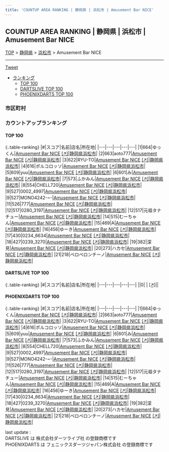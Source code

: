 ```yaml
---
title: 'COUNTUP AREA RANKING | 静岡県 | 浜松市 | Amusement Bar NICE'
---
```

## COUNTUP AREA RANKING | 静岡県 | 浜松市 | Amusement Bar NICE

[TOP](/darts/rank/) > [静岡県](/darts/rank/静岡県/) > [浜松市](/darts/rank/静岡県/浜松市/) > Amusement Bar NICE

___

<a href="https://twitter.com/share?ref_src=twsrc%5Etfw" data-text="COUNTUP AREA RANKING | 静岡県浜松市Amusement Bar NICE" class="twitter-share-button" data-hashtags="DARTSLIVE,PHOENIXDARTS,darts,ダーツ" data-show-count="false">Tweet</a>

* [ランキング](#カウントアップランキング)
    * [TOP 100](#top-100)
    * [DARTSLIVE TOP 100](#dartslive-top-100)
    * [PHOENIXDARTS TOP 100](#phoenixdarts-top-100)

### 市区町村

<ul>

</ul>

### カウントアップランキング

#### TOP 100



{:.table-ranking}
|#|スコア|名前|店名|所在地|
|---|---|---|---|---|
|1|664|<span class="rank-name-pd">ゆっくん</span>|<a href="/darts/rank/shops/71888.html">Amusement Bar NICE</a> <a href="https://vs.phoenixdarts.com/jp/shop/shopDetailInfo/s_71888?s_seq=71888">[↗]</a>|<a href="/darts/rank/静岡県/浜松市">静岡県浜松市</a>|
|2|663|<span class="rank-name-pd">aoto777</span>|<a href="/darts/rank/shops/71888.html">Amusement Bar NICE</a> <a href="https://vs.phoenixdarts.com/jp/shop/shopDetailInfo/s_71888?s_seq=71888">[↗]</a>|<a href="/darts/rank/静岡県/浜松市">静岡県浜松市</a>|
|3|622|<span class="rank-name-pd">RYU-TO</span>|<a href="/darts/rank/shops/71888.html">Amusement Bar NICE</a> <a href="https://vs.phoenixdarts.com/jp/shop/shopDetailInfo/s_71888?s_seq=71888">[↗]</a>|<a href="/darts/rank/静岡県/浜松市">静岡県浜松市</a>|
|4|616|<span class="rank-name-pd">ポルコロッソ</span>|<a href="/darts/rank/shops/71888.html">Amusement Bar NICE</a> <a href="https://vs.phoenixdarts.com/jp/shop/shopDetailInfo/s_71888?s_seq=71888">[↗]</a>|<a href="/darts/rank/静岡県/浜松市">静岡県浜松市</a>|
|5|609|<span class="rank-name-pd">yuu</span>|<a href="/darts/rank/shops/71888.html">Amusement Bar NICE</a> <a href="https://vs.phoenixdarts.com/jp/shop/shopDetailInfo/s_71888?s_seq=71888">[↗]</a>|<a href="/darts/rank/静岡県/浜松市">静岡県浜松市</a>|
|6|601|<span class="rank-name-pd">み</span>|<a href="/darts/rank/shops/71888.html">Amusement Bar NICE</a> <a href="https://vs.phoenixdarts.com/jp/shop/shopDetailInfo/s_71888?s_seq=71888">[↗]</a>|<a href="/darts/rank/静岡県/浜松市">静岡県浜松市</a>|
|7|573|<span class="rank-name-pd">ふかみん</span>|<a href="/darts/rank/shops/71888.html">Amusement Bar NICE</a> <a href="https://vs.phoenixdarts.com/jp/shop/shopDetailInfo/s_71888?s_seq=71888">[↗]</a>|<a href="/darts/rank/静岡県/浜松市">静岡県浜松市</a>|
|8|554|<span class="rank-name-pd">CHELL720</span>|<a href="/darts/rank/shops/71888.html">Amusement Bar NICE</a> <a href="https://vs.phoenixdarts.com/jp/shop/shopDetailInfo/s_71888?s_seq=71888">[↗]</a>|<a href="/darts/rank/静岡県/浜松市">静岡県浜松市</a>|
|9|527|<span class="rank-name-pd">0002_4997</span>|<a href="/darts/rank/shops/71888.html">Amusement Bar NICE</a> <a href="https://vs.phoenixdarts.com/jp/shop/shopDetailInfo/s_71888?s_seq=71888">[↗]</a>|<a href="/darts/rank/静岡県/浜松市">静岡県浜松市</a>|
|9|527|<span class="rank-name-pd">MONO4242-~-</span>|<a href="/darts/rank/shops/71888.html">Amusement Bar NICE</a> <a href="https://vs.phoenixdarts.com/jp/shop/shopDetailInfo/s_71888?s_seq=71888">[↗]</a>|<a href="/darts/rank/静岡県/浜松市">静岡県浜松市</a>|
|11|526|<span class="rank-name-pd">777</span>|<a href="/darts/rank/shops/71888.html">Amusement Bar NICE</a> <a href="https://vs.phoenixdarts.com/jp/shop/shopDetailInfo/s_71888?s_seq=71888">[↗]</a>|<a href="/darts/rank/静岡県/浜松市">静岡県浜松市</a>|
|12|517|<span class="rank-name-pd">0280_3197</span>|<a href="/darts/rank/shops/71888.html">Amusement Bar NICE</a> <a href="https://vs.phoenixdarts.com/jp/shop/shopDetailInfo/s_71888?s_seq=71888">[↗]</a>|<a href="/darts/rank/静岡県/浜松市">静岡県浜松市</a>|
|12|517|<span class="rank-name-pd">元祖タナチュー</span>|<a href="/darts/rank/shops/71888.html">Amusement Bar NICE</a> <a href="https://vs.phoenixdarts.com/jp/shop/shopDetailInfo/s_71888?s_seq=71888">[↗]</a>|<a href="/darts/rank/静岡県/浜松市">静岡県浜松市</a>|
|14|515|<span class="rank-name-pd">むーちゃん</span>|<a href="/darts/rank/shops/71888.html">Amusement Bar NICE</a> <a href="https://vs.phoenixdarts.com/jp/shop/shopDetailInfo/s_71888?s_seq=71888">[↗]</a>|<a href="/darts/rank/静岡県/浜松市">静岡県浜松市</a>|
|15|469|<span class="rank-name-pd">A</span>|<a href="/darts/rank/shops/71888.html">Amusement Bar NICE</a> <a href="https://vs.phoenixdarts.com/jp/shop/shopDetailInfo/s_71888?s_seq=71888">[↗]</a>|<a href="/darts/rank/静岡県/浜松市">静岡県浜松市</a>|
|16|456|<span class="rank-name-pd">ゆーき</span>|<a href="/darts/rank/shops/71888.html">Amusement Bar NICE</a> <a href="https://vs.phoenixdarts.com/jp/shop/shopDetailInfo/s_71888?s_seq=71888">[↗]</a>|<a href="/darts/rank/静岡県/浜松市">静岡県浜松市</a>|
|17|430|<span class="rank-name-pd">0234_6634</span>|<a href="/darts/rank/shops/71888.html">Amusement Bar NICE</a> <a href="https://vs.phoenixdarts.com/jp/shop/shopDetailInfo/s_71888?s_seq=71888">[↗]</a>|<a href="/darts/rank/静岡県/浜松市">静岡県浜松市</a>|
|18|427|<span class="rank-name-pd">0239_3270</span>|<a href="/darts/rank/shops/71888.html">Amusement Bar NICE</a> <a href="https://vs.phoenixdarts.com/jp/shop/shopDetailInfo/s_71888?s_seq=71888">[↗]</a>|<a href="/darts/rank/静岡県/浜松市">静岡県浜松市</a>|
|19|382|<span class="rank-name-pd">深見</span>|<a href="/darts/rank/shops/71888.html">Amusement Bar NICE</a> <a href="https://vs.phoenixdarts.com/jp/shop/shopDetailInfo/s_71888?s_seq=71888">[↗]</a>|<a href="/darts/rank/静岡県/浜松市">静岡県浜松市</a>|
|20|273|<span class="rank-name-pd">ハカセ</span>|<a href="/darts/rank/shops/71888.html">Amusement Bar NICE</a> <a href="https://vs.phoenixdarts.com/jp/shop/shopDetailInfo/s_71888?s_seq=71888">[↗]</a>|<a href="/darts/rank/静岡県/浜松市">静岡県浜松市</a>|
|21|218|<span class="rank-name-pd">ペロペロンチーノ</span>|<a href="/darts/rank/shops/71888.html">Amusement Bar NICE</a> <a href="https://vs.phoenixdarts.com/jp/shop/shopDetailInfo/s_71888?s_seq=71888">[↗]</a>|<a href="/darts/rank/静岡県/浜松市">静岡県浜松市</a>|


#### DARTSLIVE TOP 100



{:.table-ranking}
|#|スコア|名前|店名|所在地|
|---|---|---|---|---|
||0|<span class="rank-name-dl"> </span>|<a href="/darts/rank/shops/.html"></a> <a href="">[↗]</a>|<a href="/darts/rank//"></a>|


#### PHOENIXDARTS TOP 100



{:.table-ranking}
|#|スコア|名前|店名|所在地|
|---|---|---|---|---|
|1|664|<span class="rank-name-pd">ゆっくん</span>|<a href="/darts/rank/shops/71888.html">Amusement Bar NICE</a> <a href="https://vs.phoenixdarts.com/jp/shop/shopDetailInfo/s_71888?s_seq=71888">[↗]</a>|<a href="/darts/rank/静岡県/浜松市">静岡県浜松市</a>|
|2|663|<span class="rank-name-pd">aoto777</span>|<a href="/darts/rank/shops/71888.html">Amusement Bar NICE</a> <a href="https://vs.phoenixdarts.com/jp/shop/shopDetailInfo/s_71888?s_seq=71888">[↗]</a>|<a href="/darts/rank/静岡県/浜松市">静岡県浜松市</a>|
|3|622|<span class="rank-name-pd">RYU-TO</span>|<a href="/darts/rank/shops/71888.html">Amusement Bar NICE</a> <a href="https://vs.phoenixdarts.com/jp/shop/shopDetailInfo/s_71888?s_seq=71888">[↗]</a>|<a href="/darts/rank/静岡県/浜松市">静岡県浜松市</a>|
|4|616|<span class="rank-name-pd">ポルコロッソ</span>|<a href="/darts/rank/shops/71888.html">Amusement Bar NICE</a> <a href="https://vs.phoenixdarts.com/jp/shop/shopDetailInfo/s_71888?s_seq=71888">[↗]</a>|<a href="/darts/rank/静岡県/浜松市">静岡県浜松市</a>|
|5|609|<span class="rank-name-pd">yuu</span>|<a href="/darts/rank/shops/71888.html">Amusement Bar NICE</a> <a href="https://vs.phoenixdarts.com/jp/shop/shopDetailInfo/s_71888?s_seq=71888">[↗]</a>|<a href="/darts/rank/静岡県/浜松市">静岡県浜松市</a>|
|6|601|<span class="rank-name-pd">み</span>|<a href="/darts/rank/shops/71888.html">Amusement Bar NICE</a> <a href="https://vs.phoenixdarts.com/jp/shop/shopDetailInfo/s_71888?s_seq=71888">[↗]</a>|<a href="/darts/rank/静岡県/浜松市">静岡県浜松市</a>|
|7|573|<span class="rank-name-pd">ふかみん</span>|<a href="/darts/rank/shops/71888.html">Amusement Bar NICE</a> <a href="https://vs.phoenixdarts.com/jp/shop/shopDetailInfo/s_71888?s_seq=71888">[↗]</a>|<a href="/darts/rank/静岡県/浜松市">静岡県浜松市</a>|
|8|554|<span class="rank-name-pd">CHELL720</span>|<a href="/darts/rank/shops/71888.html">Amusement Bar NICE</a> <a href="https://vs.phoenixdarts.com/jp/shop/shopDetailInfo/s_71888?s_seq=71888">[↗]</a>|<a href="/darts/rank/静岡県/浜松市">静岡県浜松市</a>|
|9|527|<span class="rank-name-pd">0002_4997</span>|<a href="/darts/rank/shops/71888.html">Amusement Bar NICE</a> <a href="https://vs.phoenixdarts.com/jp/shop/shopDetailInfo/s_71888?s_seq=71888">[↗]</a>|<a href="/darts/rank/静岡県/浜松市">静岡県浜松市</a>|
|9|527|<span class="rank-name-pd">MONO4242-~-</span>|<a href="/darts/rank/shops/71888.html">Amusement Bar NICE</a> <a href="https://vs.phoenixdarts.com/jp/shop/shopDetailInfo/s_71888?s_seq=71888">[↗]</a>|<a href="/darts/rank/静岡県/浜松市">静岡県浜松市</a>|
|11|526|<span class="rank-name-pd">777</span>|<a href="/darts/rank/shops/71888.html">Amusement Bar NICE</a> <a href="https://vs.phoenixdarts.com/jp/shop/shopDetailInfo/s_71888?s_seq=71888">[↗]</a>|<a href="/darts/rank/静岡県/浜松市">静岡県浜松市</a>|
|12|517|<span class="rank-name-pd">0280_3197</span>|<a href="/darts/rank/shops/71888.html">Amusement Bar NICE</a> <a href="https://vs.phoenixdarts.com/jp/shop/shopDetailInfo/s_71888?s_seq=71888">[↗]</a>|<a href="/darts/rank/静岡県/浜松市">静岡県浜松市</a>|
|12|517|<span class="rank-name-pd">元祖タナチュー</span>|<a href="/darts/rank/shops/71888.html">Amusement Bar NICE</a> <a href="https://vs.phoenixdarts.com/jp/shop/shopDetailInfo/s_71888?s_seq=71888">[↗]</a>|<a href="/darts/rank/静岡県/浜松市">静岡県浜松市</a>|
|14|515|<span class="rank-name-pd">むーちゃん</span>|<a href="/darts/rank/shops/71888.html">Amusement Bar NICE</a> <a href="https://vs.phoenixdarts.com/jp/shop/shopDetailInfo/s_71888?s_seq=71888">[↗]</a>|<a href="/darts/rank/静岡県/浜松市">静岡県浜松市</a>|
|15|469|<span class="rank-name-pd">A</span>|<a href="/darts/rank/shops/71888.html">Amusement Bar NICE</a> <a href="https://vs.phoenixdarts.com/jp/shop/shopDetailInfo/s_71888?s_seq=71888">[↗]</a>|<a href="/darts/rank/静岡県/浜松市">静岡県浜松市</a>|
|16|456|<span class="rank-name-pd">ゆーき</span>|<a href="/darts/rank/shops/71888.html">Amusement Bar NICE</a> <a href="https://vs.phoenixdarts.com/jp/shop/shopDetailInfo/s_71888?s_seq=71888">[↗]</a>|<a href="/darts/rank/静岡県/浜松市">静岡県浜松市</a>|
|17|430|<span class="rank-name-pd">0234_6634</span>|<a href="/darts/rank/shops/71888.html">Amusement Bar NICE</a> <a href="https://vs.phoenixdarts.com/jp/shop/shopDetailInfo/s_71888?s_seq=71888">[↗]</a>|<a href="/darts/rank/静岡県/浜松市">静岡県浜松市</a>|
|18|427|<span class="rank-name-pd">0239_3270</span>|<a href="/darts/rank/shops/71888.html">Amusement Bar NICE</a> <a href="https://vs.phoenixdarts.com/jp/shop/shopDetailInfo/s_71888?s_seq=71888">[↗]</a>|<a href="/darts/rank/静岡県/浜松市">静岡県浜松市</a>|
|19|382|<span class="rank-name-pd">深見</span>|<a href="/darts/rank/shops/71888.html">Amusement Bar NICE</a> <a href="https://vs.phoenixdarts.com/jp/shop/shopDetailInfo/s_71888?s_seq=71888">[↗]</a>|<a href="/darts/rank/静岡県/浜松市">静岡県浜松市</a>|
|20|273|<span class="rank-name-pd">ハカセ</span>|<a href="/darts/rank/shops/71888.html">Amusement Bar NICE</a> <a href="https://vs.phoenixdarts.com/jp/shop/shopDetailInfo/s_71888?s_seq=71888">[↗]</a>|<a href="/darts/rank/静岡県/浜松市">静岡県浜松市</a>|
|21|218|<span class="rank-name-pd">ペロペロンチーノ</span>|<a href="/darts/rank/shops/71888.html">Amusement Bar NICE</a> <a href="https://vs.phoenixdarts.com/jp/shop/shopDetailInfo/s_71888?s_seq=71888">[↗]</a>|<a href="/darts/rank/静岡県/浜松市">静岡県浜松市</a>|


<div class="footer border-top border-gray-light mt-5 pt-3 text-right text-gray">
    last update : <span style="font-weight: italic" id="foot_last_modified"></span><br />
    DARTSLIVE は 株式会社ダーツライブ社 の登録商標です<br />
    PHOENIXDARTS は フェニックスダーツジャパン株式会社 の登録商標です<br />
</div>

<script src="https://cdnjs.cloudflare.com/ajax/libs/jquery.tablesorter/2.31.3/js/jquery.tablesorter.min.js" integrity="sha512-qzgd5cYSZcosqpzpn7zF2ZId8f/8CHmFKZ8j7mU4OUXTNRd5g+ZHBPsgKEwoqxCtdQvExE5LprwwPAgoicguNg==" crossorigin="anonymous" referrerpolicy="no-referrer"></script>
<link rel="stylesheet" href="https://cdnjs.cloudflare.com/ajax/libs/jquery.tablesorter/2.31.3/css/theme.default.min.css" integrity="sha512-wghhOJkjQX0Lh3NSWvNKeZ0ZpNn+SPVXX1Qyc9OCaogADktxrBiBdKGDoqVUOyhStvMBmJQ8ZdMHiR3wuEq8+w==" crossorigin="anonymous" referrerpolicy="no-referrer" />
<script>
$(function() {
    $(".table-ranking").tablesorter({sortList:[[0, 0]]});
    $("#foot_last_modified").text(formatDate(new Date(document.lastModified), 'yyyy-MM-dd HH:mm:ss'));
});
</script>

<script async src="https://platform.twitter.com/widgets.js" charset="utf-8"></script>